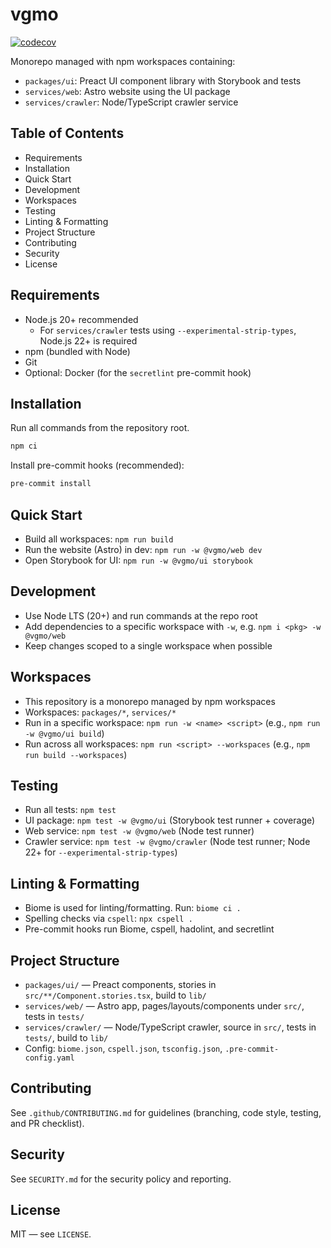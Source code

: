 # vgmo

[![codecov](https://codecov.io/gh/9renpoto/vgmo/graph/badge.svg?token=k4zcp3DlWp)](https://codecov.io/gh/9renpoto/vgmo)

Monorepo managed with npm workspaces containing:
- `packages/ui`: Preact UI component library with Storybook and tests
- `services/web`: Astro website using the UI package
- `services/crawler`: Node/TypeScript crawler service

## Table of Contents
- Requirements
- Installation
- Quick Start
- Development
- Workspaces
- Testing
- Linting & Formatting
- Project Structure
- Contributing
- Security
- License

## Requirements
- Node.js 20+ recommended
  - For `services/crawler` tests using `--experimental-strip-types`, Node.js 22+ is required
- npm (bundled with Node)
- Git
- Optional: Docker (for the `secretlint` pre-commit hook)

## Installation
Run all commands from the repository root.

```sh
npm ci
```

Install pre-commit hooks (recommended):

```sh
pre-commit install
```

## Quick Start
- Build all workspaces: `npm run build`
- Run the website (Astro) in dev: `npm run -w @vgmo/web dev`
- Open Storybook for UI: `npm run -w @vgmo/ui storybook`

## Development
- Use Node LTS (20+) and run commands at the repo root
- Add dependencies to a specific workspace with `-w`, e.g. `npm i <pkg> -w @vgmo/web`
- Keep changes scoped to a single workspace when possible

## Workspaces
- This repository is a monorepo managed by npm workspaces
- Workspaces: `packages/*`, `services/*`
- Run in a specific workspace: `npm run -w <name> <script>` (e.g., `npm run -w @vgmo/ui build`)
- Run across all workspaces: `npm run <script> --workspaces` (e.g., `npm run build --workspaces`)

## Testing
- Run all tests: `npm test`
- UI package: `npm test -w @vgmo/ui` (Storybook test runner + coverage)
- Web service: `npm test -w @vgmo/web` (Node test runner)
- Crawler service: `npm test -w @vgmo/crawler` (Node test runner; Node 22+ for `--experimental-strip-types`)

## Linting & Formatting
- Biome is used for linting/formatting. Run: `biome ci .`
- Spelling checks via `cspell`: `npx cspell .`
- Pre-commit hooks run Biome, cspell, hadolint, and secretlint

## Project Structure
- `packages/ui/` — Preact components, stories in `src/**/Component.stories.tsx`, build to `lib/`
- `services/web/` — Astro app, pages/layouts/components under `src/`, tests in `tests/`
- `services/crawler/` — Node/TypeScript crawler, source in `src/`, tests in `tests/`, build to `lib/`
- Config: `biome.json`, `cspell.json`, `tsconfig.json`, `.pre-commit-config.yaml`

## Contributing
See `.github/CONTRIBUTING.md` for guidelines (branching, code style, testing, and PR checklist).

## Security
See `SECURITY.md` for the security policy and reporting.

## License
MIT — see `LICENSE`.
